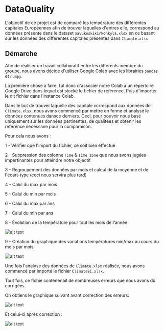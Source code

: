 # DataQuality

L'objectif de ce projet est de comparé les température des différentes capitales Européennes afin de trouver laquelles d'entres elle, correspond au données présente
dans le dataset `Savukoskikirkonkyla.xlsx` en ce basant sur les données des différentes capitales présentes dans `Climate.xlsx`

## Démarche

Afin de réaliser un travail collaboratif entre les différents membre du groupe, nous avons décidé d'utiliser Google Colab avec les librairies `pandas` et `numpy`.

La première chose à faire, fut donc d'associer notre Colab à un répertoire Google Drive dans lequel est stocké le fichier de référence.
Puis d'importer le dit fichier dans l'instance Colab.

Dans le but de trouver laquelle des capitale correspond aux données de `Climate.xlsx`, nous avons commencé par mettre en forme et analysé le données contenues dansce derniers. Ceci, pour pouvoir nous basé uniquement sur les données pertinentes, de qualitées et obtenir les référence nécessaire pour la comparaison.

Pour cela nous avons :

1 - Vérifier que l'import du fichier, ce soit bien effectué

2 - Suppression des colonne `Time` & `Time zone` que nous avons jugées impertinantes pour atteindre notre objectif.

3 - Regroupement des données par mois et calcul de la moyenne et de l'écart-type (ceci nous servira plus tard)

4 - Calul du max par mois

5 - Calul du min par mois

6 - Calul du max par ans

7 - Calul du min par ans

8 - Évolution de la température pour tout les mois de l'année

![alt text](https://cdn.discordapp.com/attachments/689812910494711905/809367259268513842/unknown.png)

9 - Création du graphique des variations températures min/max au cours du mois par mois

![alt text](https://cdn.discordapp.com/attachments/689812910494711905/809367102477303868/unknown.png)

Une fois l'analyse des données de `Climate.xlsx` réalisée, nous avons commencé par importé le fichier `ClimateSI.xlsx`.

Tout fois, ce fichie contenenait de nombreuses erreurs que nous avons dû corrigées.

On obtiens le graphique suivant avant correction des erreurs:

![alt text](https://cdn.discordapp.com/attachments/689812910494711905/809367391162597376/unknown.png)

Et celui-ci après correction :

![alt text](https://cdn.discordapp.com/attachments/689812910494711905/809367542907928646/unknown.png)
